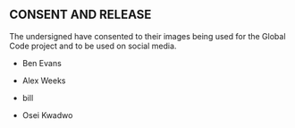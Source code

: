 ## CONSENT AND RELEASE

The undersigned have consented to their images being used for the Global Code project
and to be used on social media.

* Ben Evans

* Alex Weeks

* bill

* Osei Kwadwo

